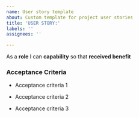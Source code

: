 ```yaml
---
name: User story template
about: Custom template for project user stories
title: 'USER STORY:'
labels: ''
assignees: ''

---
```


As a **role** I can **capability** so that **received benefit**


### Acceptance Criteria

- Acceptance criteria 1

- Acceptance criteria 2

- Acceptance criteria 3
